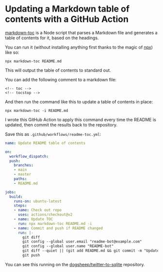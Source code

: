 # Updating a Markdown table of contents with a GitHub Action

[markdown-toc](https://github.com/jonschlinkert/markdown-toc) is a Node script that parses a Markdown file and generates a table of contents for it, based on the headings.

You can run it (without installing anything first thanks to the magic of [npx](https://medium.com/@maybekatz/introducing-npx-an-npm-package-runner-55f7d4bd282b)) like so:

    npx markdown-toc README.md

This will output the table of contents to standard out.

You can add the following comment to a markdown file:
  
    <!-- toc -->
    <!-- tocstop -->

And then run the command like this to update a table of contents in place:

    npx markdown-toc -i README.md

I wrote this GitHub Action to apply this command every time the README is updated, then commit the results back to the repository.

Save this as `.github/workflows/readme-toc.yml`:

```yaml
name: Update README table of contents

on:
  workflow_dispatch:
  push:
    branches:
    - main
    - master
    paths:
    - README.md

jobs:
  build:
    runs-on: ubuntu-latest
    steps:
    - name: Check out repo
      uses: actions/checkout@v2
    - name: Update TOC
      run: npx markdown-toc README.md -i
    - name: Commit and push if README changed
      run: |-
        git diff
        git config --global user.email "readme-bot@example.com"
        git config --global user.name "README-bot"
        git diff --quiet || (git add README.md && git commit -m "Updated README")
        git push
```
You can see this running on the [dogsheep/twitter-to-sqlite](https://github.com/dogsheep/twitter-to-sqlite) repository.
